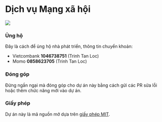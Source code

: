 # Dịch vụ Mạng xã hội

![](https://user-images.githubusercontent.com/56961917/171131686-fcd04e30-e23a-4132-b3cf-e8c2b655e6a1.png)


### Ủng hộ

Đây là cách để ủng hộ nhà phát triển, thông tin chuyển khoản:

- Vietcombank **1046738751** (Trinh Tan Loc)
- Momo **0858623705** (Trinh Tan Loc)

### Đóng góp

Đừng ngần ngại mà đóng góp cho dự án này bằng cách gửi các PR sửa lỗi hoặc thêm chức năng mới vào dự án.

### Giấy phép

Dự án này là mã nguồn mở dựa trên [giấy phép MIT](https://opensource.org/licenses/MIT).

